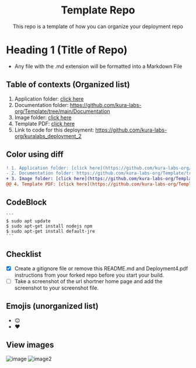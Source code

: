 <h1 align=center>Template Repo</h1>
<div align=center>This repo is a template of how you can organize your deployment repo</div>

# Heading 1 (Title of Repo)
- Any file with the .md extension will be formatted into a Markdown File

## Table of contexts (Organized list)
1. Application folder: [click here](https://github.com/kura-labs-org/Template/tree/main/Application)
2. Documentation folder: https://github.com/kura-labs-org/Template/tree/main/Documentation
3. Image folder: [click here](https://github.com/kura-labs-org/Template/tree/main/Images)
4. Template PDF: [click here](https://github.com/kura-labs-org/Template/blob/main/Templates/Documentation_Temp.pdf)
5. Link to code for this deployment: https://github.com/kura-labs-org/kuralabs_deployment_2

## Color using diff
``` diff
! 1. Application folder: [click here](https://github.com/kura-labs-org/Template/tree/main/Application)
- 2. Documentation folder: https://github.com/kura-labs-org/Template/tree/main/Documentation
+ 3. Image folder: [click here](https://github.com/kura-labs-org/Template/tree/main/Images)
@@ 4. Template PDF: [click here](https://github.com/kura-labs-org/Template/blob/main/Templates/Documentation_Temp.pdf) @@
```

## CodeBlock
    ```
    $ sudo apt update
    $ sudo apt-get install nodejs npm
    $ sudo apt-get install default-jre
    ```
## Checklist
- [x] Create a gitignore file or remove this README.md and Deployment4.pdf instructions from your forked repo before you start your build.
- [ ] Take a screenshot of the url shortner home page and add the screenshot to your screenshot file.

## Emojis (unorganized list)
- :wink:
- :heart:

## View images

![image](https://github.com/kura-labs-org/Template/blob/main/Images/26-1.jpeg)
![image2](https://github.com/kura-labs-org/Template/blob/main/Images/Screenshot%20(92).png)
